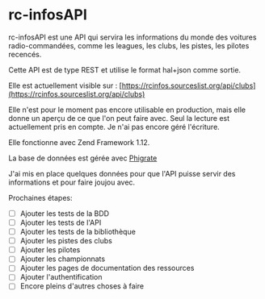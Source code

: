 rc-infosAPI
===========

rc-infosAPI est une API qui servira les informations du monde des voitures radio-commandées,
comme les leagues, les clubs, les pistes, les pilotes recencés.

Cette API est de type REST et utilise le format hal+json comme sortie.

Elle est actuellement visible sur : [https://rcinfos.sourceslist.org/api/clubs](https://rcinfos.sourceslist.org/api/clubs)

Elle n'est pour le moment pas encore utilisable en production, mais elle donne un aperçu de ce que l'on peut faire avec.
Seul la lecture est actuellement pris en compte. Je n'ai pas encore géré l'écriture.

Elle fonctionne avec Zend Framework 1.12.

La base de données est gérée avec [Phigrate](https://github.com/Azema/Phigrate)

J'ai mis en place quelques données pour que l'API puisse servir des informations et pour faire joujou avec.

Prochaines étapes:
- [ ] Ajouter les tests de la BDD
- [ ] Ajouter les tests de l'API
- [ ] Ajouter les tests de la bibliothèque
- [ ] Ajouter les pistes des clubs
- [ ] Ajouter les pilotes
- [ ] Ajouter les championnats
- [ ] Ajouter les pages de documentation des ressources
- [ ] Ajouter l'authentification
- [ ] Encore pleins d'autres choses à faire
